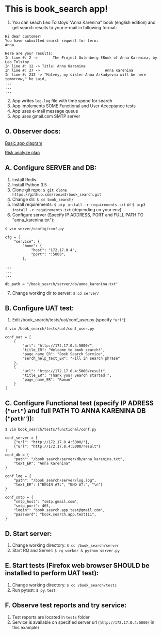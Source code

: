 # This is book_search app!
1. You can seach Leo Tolstoys "Anna Karenina" book (english edition) and get search results to your e-mail in following format:
```
Hi dear customer!
You have submitted search request for term:
Anna

Here are your results:
In line #: 2 -> ﻿      The Project Gutenberg EBook of Anna Karenina, by Leo Tolstoy
In line #: 12 -> Title: Anna Karenina
In line #: 37 ->                              Anna Karenina
In line #: 232 -> "Matvey, my sister Anna Arkadyevna will be here tomorrow," he said,
...
...
...
```
2. App writes ```log.log``` file with time spend for search
3. App implements SOME Functional and User Acceptance tests
4. App uses e-mail message queue
5. App uses gmail.com SMTP server


## 0. Observer docs:
[Basic app diagram](https://github.com/ronie2/book_search/blob/master/testing_docs/scheme.pdf)
 
[Risk analyze plan](https://github.com/ronie2/book_search/blob/master/testing_docs/risks.pdf)

## A. Configure SERVER and DB:

1. Install Redis 
2. Install Python 3.5
3. Clone git repo: ```$ git clone https://github.com/ronie2/book_search.git```
4. Change dir: ```$ cd book_search/```
5. Install requirements: ```$ pip install -r requirements.txt``` or ```$ pip3 install -r requirements.txt``` (depending on your env)
6. Configure server (Specify IP ADDRESS, PORT and FULL PATH TO "anna_karenina.txt"):
```
$ vim server/config/conf.py
```
```
cfg = {
    "service": {
        "home": {
            "host": "172.17.0.4",
            "port": ":5000",
        },

...
...
...

db_path = "/book_search/server/db/anna_karenina.txt"
```
7. Change working dir to server: ```$ cd server/```

## B. Configure UAT test:
1. Edit /book_search/tests/uat/conf_user.py (specify ```"url"```):
```
$ vim /book_search/tests/uat/conf_user.py
```
```
conf_uat = [
    {
        "url": "http://172.17.0.4:5000/",
        "title_ER": "Welcome to book search!",
        "page_name_ER": "Book Search Service",
        "serch_help_text_ER": "Fill in search phrase"
    },
    {
        "url": "http://172.17.0.4:5000/result",
        "title_ER": "Thank you! Search started!",
        "page_name_ER": "Roman"
    }
]
```

## C. Configure Functional test (specify IP ADRESS (```"url"```) and full PATH TO ANNA KARENINA DB (```"path"```)):
```
$ vim book_search/tests/functional/conf.py
```
```
conf_server = [
    {"url": "http://172.17.0.4:5000/"},
    {"url": "http://172.17.0.4:5000/result"}
]
conf_db = {
    "path": "/book_search/server/db/anna_karenina.txt",
    "text_ER": "Anna Karenina"
}

conf_log = {
    "path": "/book_search/server/log.log",
    "text_ER": ["BEGIN AT:", "END AT:", "\n"]
}

conf_smtp = {
    "smtp_host": "smtp.gmail.com",
    "smtp_port": 465,
    "login": "book.search.app.test@gmail.com",
    "password": "book.search.app.test111",
}
```
## D. Start server:
1. Change working directory: ```$ cd /book_search/server```
2. Start RQ and Server: ```$ rq worker & python server.py```

## E. Start tests (Firefox web browser SHOULD be installed to perform UAT test):
1. Change working directory: ```$ cd /book_search/tests```
2. Run pytest: ```$ py.test```

## F. Observe test reports and try service:
1. Test reports are located in ```tests``` folder
2. Service is available on specified server url (```http://172.17.0.4:5000/``` in this example)